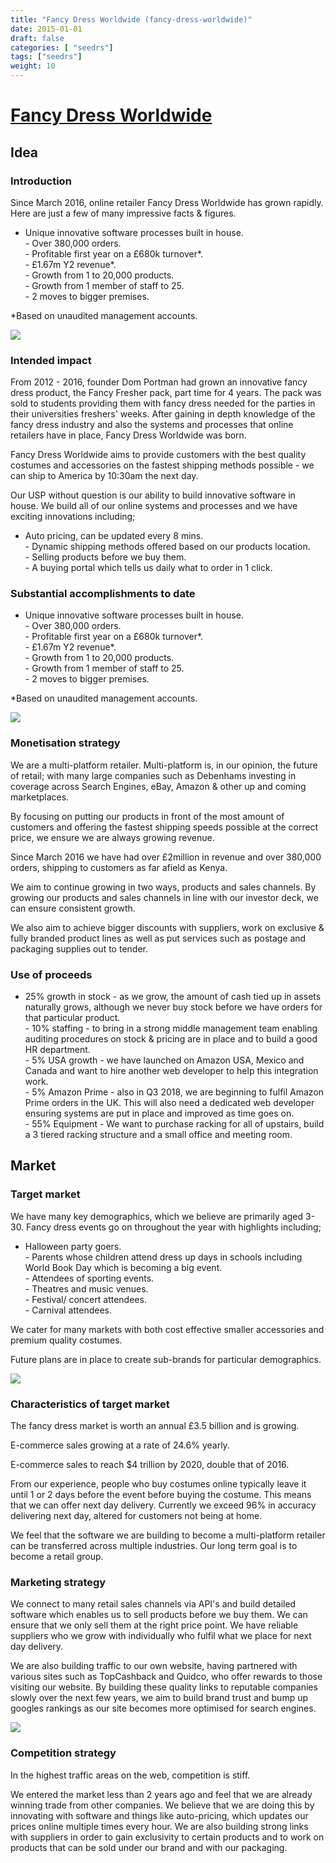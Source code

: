 ```yaml
---
title: "Fancy Dress Worldwide (fancy-dress-worldwide)"
date: 2015-01-01
draft: false
categories: [ "seedrs"]
tags: ["seedrs"]
weight: 10
---
```


# [Fancy Dress Worldwide](https://www.seedrs.com/fancy-dress-worldwide)

## Idea

### Introduction

Since March 2016, online retailer Fancy Dress Worldwide has grown rapidly. Here are just a few of many impressive facts &amp; figures.

- Unique innovative software processes built in house. <br>- Over 380,000 orders. <br>- Profitable first year on a £680k turnover*. <br>- £1.67m Y2 revenue*. <br>- Growth from 1 to 20,000 products. <br>- Growth from 1 member of staff to 25. <br>- 2 moves to bigger premises.

*Based on unaudited management accounts.

![](/img/seedrs/uploads/startup/section_image/image/15301/apb7rapykmqnfhp36kwuqdzm8y3rrz7/22852945_10155998028721929_3596719996149526030_n.jpg?rect=0%2C0%2C960%2C639&w=600&fit=clip&s=bdc1f4fd0240c9a9da06e99ddc665ab8)

### Intended impact

From 2012 - 2016, founder Dom Portman had grown an innovative fancy dress product, the Fancy Fresher pack, part time for 4 years. The pack was sold to students providing them with fancy dress needed for the parties in their universities freshers' weeks. After gaining in depth knowledge of the fancy dress industry and also the systems and processes that online retailers have in place, Fancy Dress Worldwide was born.

Fancy Dress Worldwide aims to provide customers with the best quality costumes and accessories on the fastest shipping methods possible - we can ship to America by 10:30am the next day.

Our USP without question is our ability to build innovative software in house. We build all of our online systems and processes and we have exciting innovations including;

- Auto pricing, can be updated every 8 mins. <br>- Dynamic shipping methods offered based on our products location. <br>- Selling products before we buy them. <br>- A buying portal which tells us daily what to order in 1 click.

### Substantial accomplishments to date

- Unique innovative software processes built in house. <br>- Over 380,000 orders. <br>- Profitable first year on a £680k turnover*. <br>- £1.67m Y2 revenue*. <br>- Growth from 1 to 20,000 products. <br>- Growth from 1 member of staff to 25. <br>- 2 moves to bigger premises.

*Based on unaudited management accounts.

![](/img/seedrs/uploads/startup/section_image/image/15302/74q5i6u2hsyjhpcekhy6f3rwc7p1ww7/31369295_1706446686105846_8794710718429850069_n.jpg?rect=0%2C0%2C960%2C540&w=600&fit=clip&s=f715f315eb895742c13a1a9893282127)

### Monetisation strategy

We are a multi-platform retailer. Multi-platform is, in our opinion, the future of retail; with many large companies such as Debenhams investing in coverage across Search Engines, eBay, Amazon &amp; other up and coming marketplaces.

By focusing on putting our products in front of the most amount of customers and offering the fastest shipping speeds possible at the correct price, we ensure we are always growing revenue.

Since March 2016 we have had over £2million in revenue and over 380,000 orders, shipping to customers as far afield as Kenya.

We aim to continue growing in two ways, products and sales channels. By growing our products and sales channels in line with our investor deck, we can ensure consistent growth.

We also aim to achieve bigger discounts with suppliers, work on exclusive &amp; fully branded product lines as well as put services such as postage and packaging supplies out to tender.

### Use of proceeds

- 25% growth in stock - as we grow, the amount of cash tied up in assets naturally grows, although we never buy stock before we have orders for that particular product. <br>- 10% staffing - to bring in a strong middle management team enabling auditing procedures on stock &amp; pricing are in place and to build a good HR department. <br>- 5% USA growth - we have launched on Amazon USA, Mexico and Canada and want to hire another web developer to help this integration work. <br>- 5% Amazon Prime - also in Q3 2018, we are beginning to fulfil Amazon Prime orders in the UK. This will also need a dedicated web developer ensuring systems are put in place and improved as time goes on. <br>- 55% Equipment - We want to purchase racking for all of upstairs, build a 3 tiered racking structure and a small office and meeting room.

## Market

### Target market

We have many key demographics, which we believe are primarily aged 3-30. Fancy dress events go on throughout the year with highlights including;

- Halloween party goers. <br>- Parents whose children attend dress up days in schools including World Book Day which is becoming a big event. <br>- Attendees of sporting events. <br>- Theatres and music venues. <br>- Festival/ concert attendees. <br>- Carnival attendees.

We cater for many markets with both cost effective smaller accessories and premium quality costumes.

Future plans are in place to create sub-brands for particular demographics.

![](https://seedrs.imgix.net/uploads/startup/section_image/image/15304/plaz267kmauoubayrli0b0f2dshyqno/22893963_10155998023561929_5253809600144554263_n__1_.jpg?rect=0%2C0%2C960%2C640&w=600&fit=clip&s=4f2bbdd5ad0328206be8977e03e7072e)

### Characteristics of target market

The fancy dress market is worth an annual £3.5 billion and is growing.

E-commerce sales growing at a rate of 24.6% yearly.

E-commerce sales to reach $4 trillion by 2020, double that of 2016.

From our experience, people who buy costumes online typically leave it until 1 or 2 days before the event before buying the costume. This means that we can offer next day delivery. Currently we exceed 96% in accuracy delivering next day, altered for customers not being at home.

We feel that the software we are building to become a multi-platform retailer can be transferred across multiple industries. Our long term goal is to become a retail group.

### Marketing strategy

We connect to many retail sales channels via API's and build detailed software which enables us to sell products before we buy them. We can ensure that we only sell them at the right price point. We have reliable suppliers who we grow with individually who fulfil what we place for next day delivery.

We are also building traffic to our own website, having partnered with various sites such as TopCashback and Quidco, who offer rewards to those visiting our website. By building these quality links to reputable companies slowly over the next few years, we aim to build brand trust and bump up googles rankings as our site becomes more optimised for search engines.

![](https://seedrs.imgix.net/uploads/startup/section_image/image/15305/21dq3zjeds13q77wj7r9rx1ewnf4fpv/28378038_1638903119526870_965838445795091495_n.jpg?rect=79%2C70%2C600%2C731&w=600&fit=clip&s=89f9bc60cafd9f2e6d376895730d3011)

### Competition strategy

In the highest traffic areas on the web, competition is stiff.

We entered the market less than 2 years ago and feel that we are already winning trade from other companies. We believe that we are doing this by innovating with software and things like auto-pricing, which updates our prices online multiple times every hour. We are also building strong links with suppliers in order to gain exclusivity to certain products and to work on products that can be sold under our brand and with our packaging.

